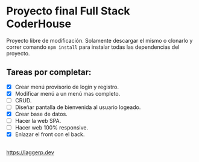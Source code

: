 # Proyecto final Full Stack CoderHouse

Proyecto libre de modificación. Solamente descargar el mismo o clonarlo y correr comando `npm install` para instalar todas las dependencias del proyecto.

## Tareas por completar:

 - [x] Crear menú provisorio de login y registro.
 - [x] Modificar menú a un menú mas completo.
 - [ ] CRUD.
 - [ ] Diseñar pantalla de bienvenida al usuario logeado.
 - [x] Crear base de datos.
 - [ ] Hacer la web SPA.
 - [ ] Hacer web 100% responsive. 
 - [x] Enlazar el front con el back.

##


https://laggerp.dev
